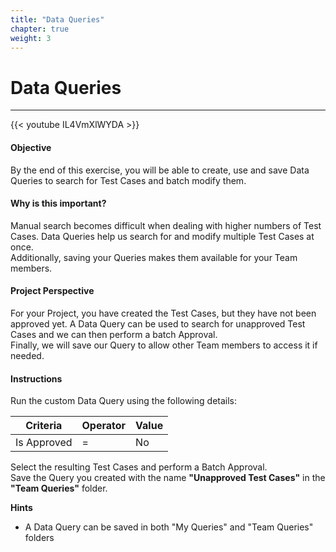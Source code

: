 ```yaml
---
title: "Data Queries"
chapter: true
weight: 3
---
```

# Data Queries
----

{{< youtube IL4VmXlWYDA >}}


#### Objective
By the end of this exercise, you will be able to create, use and save Data Queries to search for Test Cases and batch modify them.

#### Why is this important?
Manual search becomes difficult when dealing with higher numbers of Test Cases. Data Queries help us search for and modify multiple Test Cases at once.   
Additionally, saving your Queries makes them available for your Team members.

#### Project Perspective
For your Project, you have created the Test Cases, but they have not been approved yet. A Data Query can be used to search for unapproved Test Cases and we can then perform a batch Approval.   
Finally, we will save our Query to allow other Team members to access it if needed.   

#### Instructions
Run the custom Data Query using the following details:   

| Criteria | Operator | Value |
| ---- | ---- | ---- |
| Is Approved | = | No |   

Select the resulting Test Cases and perform a Batch Approval.   
Save the Query you created with the name **"Unapproved Test Cases"** in the **"Team Queries"** folder.

**Hints**   
- A Data Query can be saved in both "My Queries" and "Team Queries" folders
